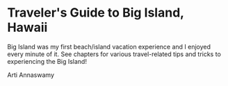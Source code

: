 # Traveler's Guide to Big Island, Hawaii

Big Island was my first beach\/island vacation experience and I enjoyed every minute of it. See chapters for various travel-related tips and tricks to experiencing the Big Island!

Arti Annaswamy

